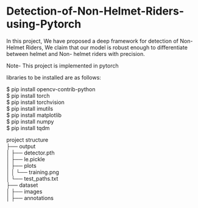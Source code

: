 # Detection-of-Non-Helmet-Riders-using-Pytorch
In this project, We have proposed a deep framework for detection of Non-Helmet Riders, We claim that our model is robust enough to differentiate between helmet and Non- helmet riders with precision.<br /> 

Note- This project is implemented in pytorch<br /> 

libraries to be installed are as follows:<br /> 

$ pip install opencv-contrib-python<br /> 
$ pip install torch<br /> 
$ pip install torchvision<br /> 
$ pip install imutils<br /> 
$ pip install matplotlib<br /> 
$ pip install numpy<br /> 
$ pip install tqdm<br /> 

project structure <br /> 
├── output<br /> 
│   ├── detector.pth<br /> 
│   ├── le.pickle<br /> 
│   ├── plots<br /> 
│   │   └── training.png<br/> 
│   └── test_paths.txt<br /> 
├── dataset<br /> 
│   ├── images<br /> 
│   ├── annotations<br /> 

